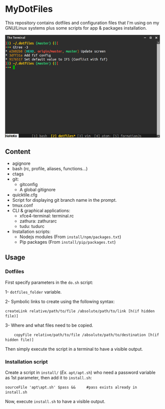 MyDotFiles
==========

This repository contains dotfiles and configuration files that I'm using on my GNU/Linux systems plus some scripts for app & packages installation.

<div style="text-align:center"><img src=".img/terminal.jpg" alt="Basic terminal window" /></div>

Content
-------

- agignore
- bash (rc, profile, aliases, functions...)
- ctags
- git:
  * gitconfig
  * A global gitignore
- quicktile.cfg
- Script for displaying git branch name in the prompt.
- tmux.conf
- CLI & graphical applications:
  * xfce4-terminal: terminal.rc
  * zathura: zathurarc
  * tudu: tudurc
- Installation scripts:
  * Nodejs modules (From `install/npm/packages.txt`)
  * Pip packages (From `install/pip/packages.txt`)

Usage
-----

### Dotfiles

First specify parameters in the `do.sh` script:

1- `dotfiles_folder` variable.

2- Symbolic links to create using the following syntax:

```
createLink relative/path/to/file /absolute/path/to/link [h(if hidden file)]
```

3- Where and what files need to be copied.

```
    copyFile relative/path/to/file /absolute/path/to/destination [h(if hidden file)]
```

Then simply execute the script in a terminal to have a visible output.

### Installation script

Create a script in `install/` (*Ex.* `apt/apt.sh`) who need a password variable as 1st parameter, then add it to `install.sh`:

```
sourceFile 'apt\apt.sh' $pass &&	 #pass exists already in install.sh
```

Now, execute `install.sh` to have a visible output.
